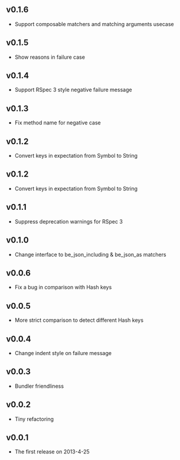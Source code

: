 ## v0.1.6

- Support composable matchers and matching arguments usecase

## v0.1.5

- Show reasons in failure case

## v0.1.4

- Support RSpec 3 style negative failure message

## v0.1.3

- Fix method name for negative case

## v0.1.2

- Convert keys in expectation from Symbol to String

## v0.1.2

- Convert keys in expectation from Symbol to String

## v0.1.1

- Suppress deprecation warnings for RSpec 3

## v0.1.0

- Change interface to be_json_including & be_json_as matchers

## v0.0.6

- Fix a bug in comparison with Hash keys

## v0.0.5

- More strict comparison to detect different Hash keys

## v0.0.4

- Change indent style on failure message

## v0.0.3

- Bundler friendliness

## v0.0.2

- Tiny refactoring

## v0.0.1

- The first release on 2013-4-25
